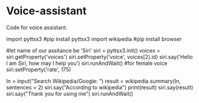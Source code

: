 # Voice-assistant
Code for voice assistant.

import pyttsx3 #pip install pyttsx3
import wikipedia #pip install browser

#let name of our assitance be 'Siri'
siri = pyttsx3.init()
voices = siri.getProperty('voices')
siri.setProperty('voice', voices[2].id)
siri.say('Hello I am Siri, how may I help you')
siri.runAndWait()  #for female voice
siri.setProperty('rate', 175)


In = input("Search Wikipedia/Google: ")
result = wikipedia.summary(In, sentences = 2)
siri.say("According to wikipedia")
print(result)
siri.say(result)
siri.say("Thank you for using me")
siri.runAndWait()
